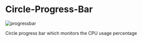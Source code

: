 # Circle-Progress-Bar

![progressbar](https://user-images.githubusercontent.com/8226257/51682152-91c02400-1fde-11e9-9efe-7c1f8f5a27b4.png)

Circle progress bar which monitors the CPU usage percentage
